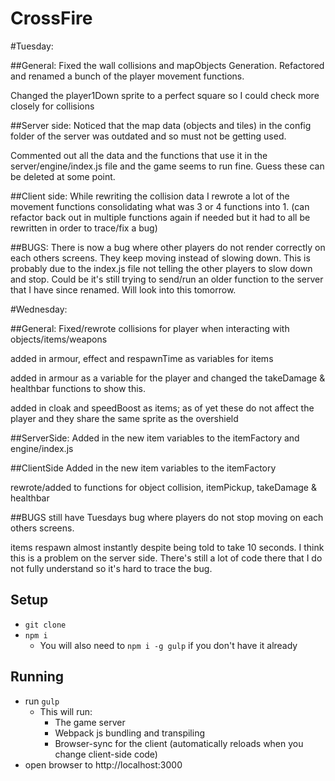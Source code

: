 # CrossFire

#Tuesday:

##General:
Fixed the wall collisions and mapObjects Generation. Refactored and renamed a bunch of the player movement functions.

Changed the player1Down sprite to a perfect square so I could check more closely for collisions

##Server side:
Noticed that the map data (objects and tiles) in the config folder of the server was outdated and so must not be getting used.

Commented out all the data and the functions that use it in the server/engine/index.js file and the game seems to run fine. 
Guess these can be deleted at some point. 

##Client side:
While rewriting the collision data I rewrote a lot of the movement functions consolidating what was 3 or 4 functions into 1.
(can refactor back out in multiple functions again if needed but it had to all be rewritten in order to trace/fix a bug)

##BUGS:
There is now a bug where other players do not render correctly on each others screens. They keep moving instead of slowing down. 
This is probably due to the index.js file not telling the other players to slow down and stop. Could be it's still trying to send/run an older function to the server that I have since renamed. 
Will look into this tomorrow.


#Wednesday:

##General:
Fixed/rewrote collisions for player when interacting with objects/items/weapons

added in armour, effect and respawnTime as variables for items 

added in armour as a variable for the player and changed the takeDamage & healthbar functions to show this. 

added in cloak and speedBoost as items; as of yet these do not affect the player and they share the same sprite as the overshield

##ServerSide:
Added in the new item variables to the itemFactory and engine/index.js

##ClientSide
Added in the new item variables to the itemFactory

rewrote/added to functions for object collision, itemPickup, takeDamage & healthbar

##BUGS
still have Tuesdays bug where players do not stop moving on each others screens.

items respawn almost instantly despite being told to take 10 seconds. I think this is a problem on the server side. There's still a lot of code there that I do not fully understand so it's hard to trace the bug.









## Setup

* `git clone`
* `npm i`
  * You will also need to `npm i -g gulp` if you don't have it already

## Running

* run `gulp`
  * This will run:
    * The game server
    * Webpack js bundling and transpiling
    * Browser-sync for the client (automatically reloads when you change client-side code)
* open browser to http://localhost:3000
